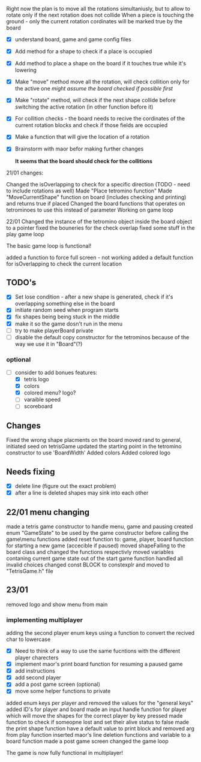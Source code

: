 

Right now the plan is to move all the rotations simultaniusly, but to allow to rotate only if the next rotation does not collide
When a piece is touching the ground - only the current rotation cordinates will be marked true by the board




- [x] understand board, game and game config files
- [x] Add method for a shape to check if a place is occupied
- [x] Add method to place a shape on the board if it touches true while it's lowering
- [x] Make "move" method move all the rotation, will check collition only for the active one *might assume the board checked if possible first*
- [x] Make "rotate" method, will check if the next shape collide before switching the active rotation (in other function before it)

- [x] For collition checks - the board needs to recive the cordinates of the current rotation blocks and check if those fields are occupied

- [x] Make a function that will give the location of a rotation

- [x] Brainstorm with maor befor making further changes

	**It seems that the board should check for the collitions**

21/01 changes:

Changed the isOverlapping to check for a specific direction (TODO - need to include rotations as well)
Made "Place tetromino function"
Made "MoveCurrentShape" function on board (includes checking and printing) and returns true if placed
Changed the board functions that operates on tetrominoes to use this instead of parameter
Working on game loop

22/01
Changed the instance of the tetromino object inside the board object to a pointer
fixed the bouneries for the check overlap
fixed some stuff in the play game loop

The basic game loop is functional!

added  a function to force full screen - not working
added a default function for isOverlapping to check the current location

## TODO's
- [x] Set lose condition - after a new shape is generated, check if it's overlapping something else in the board
- [x] initiate random seed when program starts
- [x] fix shapes being being stuck in the middle
- [x] make it so the game dosn't run in the menu
- [ ] try to make playerBoard private
- [ ] disable the default copy constructor for the tetrominos because of the way we use it in "Board"(?)
### optional
- [ ] consider to add bonues features:
	- [x] tetris logo
	- [x] colors
	- [x] colored menu? logo?
	- [ ] varaible speed
	- [ ] scoreboard

## Changes
Fixed the wrong shape placments on the board
moved rand to general, initiated seed on tetrisGame
updated the starting point in the tetromino constructor to use 'BoardWidth'
Added colors
Added colored logo

## Needs fixing
- [x] delete line (figure out the exact problem)
- [x] after a line is deleted shapes may sink into each other

## 22/01 menu changing
made a tetris game constructor to handle menu, game and pausing
created enum "GameState" to be used by the game constructor before calling the game\menu functions
added reset function to: game, player, board function for starting a new game (accecible if paused)
moved shapeFalling to the board class and changed the functions respectivly
moved variables contaning current game state out of the start game function
handled all invalid choices
changed const BLOCK to constexplr and moved to "TetrisGame.h" file

## 23/01
removed logo and show menu from main

### implementing multiplayer
adding the second player enum keys
using a function to convert the recived char to lowercase

- [x] Need to think of a way to use the same fucntions with the different player charecters
- [x] implement maor's print board function for resuming a paused game
- [x] add instructions
- [x] add second player
- [x] add a post game screen (optional)
- [x] move some helper functions to private

added enum keys per player and removed the values for the "general keys"
added ID's for player and board
made an input handle function for player which will move the shapes for the correct player by key pressed
made function to check if someopne lost and set their alive status to false
made the print shape function have a default value to print block and removed arg from play function
inserted maor's line deletion functions and variable to a board function
made a post game screen
changed the game loop

The game is now fully functional in multiplayer!

